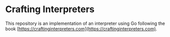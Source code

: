# Crafting Interpreters

This repository is an implementation of an interpreter using Go following 
the book [https://craftinginterpreters.com](https://craftinginterpreters.com).
